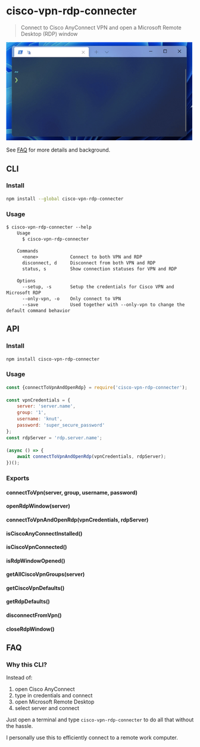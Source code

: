 # cisco-vpn-rdp-connecter

> Connect to Cisco AnyConnect VPN and open a Microsoft Remote Desktop (RDP) window

<img src="media/demo.gif" width="500">

See [FAQ](#faq) for more details and background.

## CLI

### Install

```sh
npm install --global cisco-vpn-rdp-connecter
```

### Usage

```
$ cisco-vpn-rdp-connecter --help
    Usage
      $ cisco-vpn-rdp-connecter

    Commands
      <none>            Connect to both VPN and RDP
      disconnect, d     Disconnect from both VPN and RDP
      status, s         Show connection statuses for VPN and RDP

    Options
      --setup, -s       Setup the credentials for Cisco VPN and Microsoft RDP
      --only-vpn, -o    Only connect to VPN
      --save            Used together with --only-vpn to change the default command behavior
```

## API

### Install

```sh
npm install cisco-vpn-rdp-connecter
```

### Usage

```js
const {connectToVpnAndOpenRdp} = require('cisco-vpn-rdp-connecter');

const vpnCredentials = {
    server: 'server.name',
    group: '1',
    username: 'knut',
    password: 'super_secure_password'
};
const rdpServer = 'rdp.server.name';

(async () => {
    await connectToVpnAndOpenRdp(vpnCredentials, rdpServer);
})();
```

### Exports

#### connectToVpn(server, group, username, password)

#### openRdpWindow(server)

#### connectToVpnAndOpenRdp(vpnCredentials, rdpServer)

#### isCiscoAnyConnectInstalled()

#### isCiscoVpnConnected()

#### isRdpWindowOpened()

#### getAllCiscoVpnGroups(server)

#### getCiscoVpnDefaults()

#### getRdpDefaults()

#### disconnectFromVpn()

#### closeRdpWindow()

## FAQ

### Why this CLI?

Instead of:

1. open Cisco AnyConnect
2. type in credentials and connect
3. open Microsoft Remote Desktop
4. select server and connect

Just open a terminal and type `cisco-vpn-rdp-connecter` to do all that without the hassle.

I personally use this to efficiently connect to a remote work computer.
